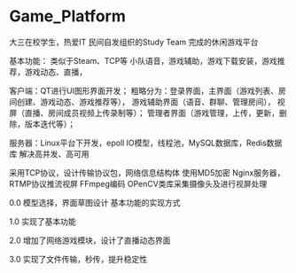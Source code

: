 # Game_Platform
大三在校学生，热爱IT
民间自发组织的Study Team 完成的休闲游戏平台

基本功能： 类似于Steam、TCP等
小队语音，游戏辅助，游戏下载安装，游戏推荐，游戏动态、直播，

客户端：QT进行UI图形界面开发；
粗略分为：登录界面，主界面（游戏列表、房间创建、游戏动态、游戏推荐等），
         游戏辅助界面（语音、群聊、管理房间），
         视屏（直播、房间成员视频上传录制等）；
         管理者界面（游戏管理，上传，更新，删除，版本迭代等）；

服务器：Linux平台下开发，epoll IO模型，线程池，MySQL数据库，Redis数据库
       解决高并发、高可用
       
采用TCP协议，设计传输协议包，网络信息结构体
使用MD5加密
Nginx服务器，RTMP协议推流视屏
FFmpeg编码
OPenCV类库采集摄像头及进行视屏处理

0.0 
模型选择，界面草图设计
基本功能的实现方式

1.0
实现了基本功能

2.0
增加了网络游戏模块，设计了直播动态界面

3.0
实现了文件传输，秒传，提升稳定性

